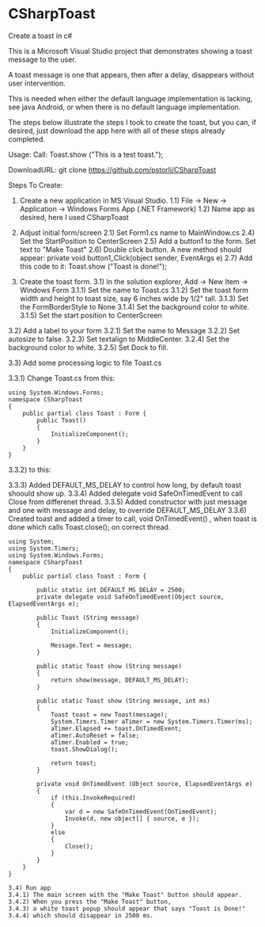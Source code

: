 # CSharpToast
Create a toast in c#

This is a Microsoft Visual Studio project that demonstrates showing a toast message to the user.

A toast message is one that appears, then after a delay, disappears without user intervention.

This is needed when either the default language implementation is lacking, see java Android, or when there is no default language implementation.

The steps below illustrate the steps I took to create the toast, 
but you can, if desired, just download the app here with all of these steps already completed.

Usage:
  Call: Toast.show ("This is a test toast.");
 
DownloadURL:
  git clone https://github.com/pstorli/CSharpToast
  
Steps To Create:
  1) Create a new application in MS Visual Studio. 
  1.1) File -> New -> Application -> Windows Forms App (.NET Framework)
  1.2) Name app as desired, here I used CSharpToast
  
  2) Adjust initial form/screen
  2.1) Set Form1.cs name to MainWindow.cs
  2.4) Set the StartPosition to CenterScreen
  2.5) Add a button1 to the form. Set text to "Make Toast"
  2.6) Double click button. A new method should appear:
       private void button1_Click(object sender, EventArgs e)
  2.7) Add this code to it: 
       Toast.show ("Toast is done!");
  
  3) Create the toast form.
  3.1) In the solution explorer, Add -> New Item -> Windows Form
  3.1.1) Set the name to Toast.cs
  3.1.2) Set the toast form width and height to toast size, say 6 inches wide by 1/2" tall.
  3.1.3) Set the FormBorderStyle to None
  3.1.4) Set the background color to white.
  3.1.5) Set the start position to CenterScreen
  
  3.2) Add a label to your form
  3.2.1) Set the name to Message
  3.2.2) Set autosize to false.
  3.2.3) Set textalign to MiddleCenter.
  3.2.4) Set the background color to white.
  3.2.5) Set Dock to fill.
    
  3.3) Add some processing logic to file Toast.cs
  
  3.3.1) Change Toast.cs from this:
  
    using System.Windows.Forms;
    namespace CSharpToast
    {    
        public partial class Toast : Form { 
            public Toast()
            {
                InitializeComponent();
            }
        }
    }
    
 3.3.2) to this:
 
 3.3.3) Added DEFAULT_MS_DELAY to control how long, by default toast shoould show up.
 3.3.4) Added delegate void SafeOnTimedEvent to call Close from differenet thread.
 3.3.5) Added constructor with just message and one with message and delay, to override DEFAULT_MS_DELAY
 3.3.6) Created toast and added a timer to call, void OnTimedEvent() , when toast is done 
        which calls Toast.close(); on correct thread.
        
    using System;
    using System.Timers;
    using System.Windows.Forms;
    namespace CSharpToast
    {    
        public partial class Toast : Form {

            public static int DEFAULT_MS_DELAY = 2500;
            private delegate void SafeOnTimedEvent(Object source, ElapsedEventArgs e);

            public Toast (String message)
            {
                InitializeComponent();

                Message.Text = message;
            }

            public static Toast show (String message)
            {
                return show(message, DEFAULT_MS_DELAY);
            }

            public static Toast show (String message, int ms)
            {
                Toast toast = new Toast(message);
                System.Timers.Timer aTimer = new System.Timers.Timer(ms);
                aTimer.Elapsed += toast.OnTimedEvent;
                aTimer.AutoReset = false;
                aTimer.Enabled = true;
                toast.ShowDialog();

                return toast;
            }

            private void OnTimedEvent (Object source, ElapsedEventArgs e)
            {
                if (this.InvokeRequired)
                {
                    var d = new SafeOnTimedEvent(OnTimedEvent);
                    Invoke(d, new object[] { source, e });
                }
                else
                {
                    Close();
                }
            }        
        }
    }
    
    3.4) Run app
    3.4.1) The main screen with the "Make Toast" button should appear.
    3.4.2) When you press the "Make Toast" button, 
    3.4.3) a white toast popup should appear that says "Toast is Done!"
    3.4.4) which should disappear in 2500 ms.
    
    
    
